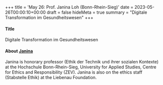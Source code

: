 +++
title = 'May 26: Prof. Janina Loh (Bonn-Rhein-Sieg)'
date = 2023-05-26T00:00:10+00:00
draft = false
hideMeta = true
summary = "Digitale Transformation im Gesundheitswesen"
+++


#### Title
Digitale Transformation im Gesundheitswesen


#### About [Janina](https://janinaloh.de)

Janina is honorary professor (Ethik der Technik und ihrer sozialen Kontexte) at the Hochschule Bonn-Rhein-Sieg, University for Applied Studies, Centre for Ethics and Responsibility (ZEV). Janina is also on the ethics staff (Stabstelle Ethik) at the Liebenau Foundation.